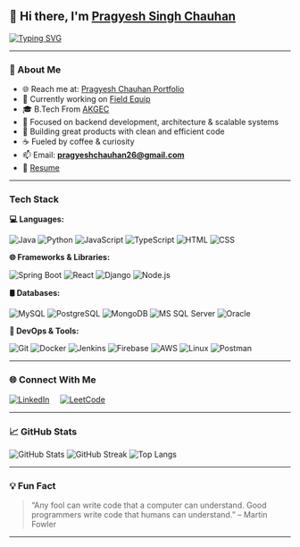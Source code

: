 ## 👋 Hi there, I'm [Pragyesh Singh Chauhan](https://iampragyesh.netlify.app/)

[![Typing SVG](https://readme-typing-svg.herokuapp.com?color=%23CCFF00&lines=Software+Engineer;Full+Stack+Java+Developer;Currently+Working+Tech+like;Spring+Boot+%7C+React+%7C+MongoDB+%7C+AWS;Always+Learning+%7C+Always+Building)](https://git.io/typing-svg)

---

### 🧠 About Me

- 🌐 Reach me at: [Pragyesh Chauhan Portfolio](https://iampragyesh.netlify.app/)
- 🔭 Currently working on [Field Equip](https://www.fieldequip.com/)
- 🎓 B.Tech From [AKGEC](https://www.akgec.ac.in/)
- 🧱 Focused on backend development, architecture & scalable systems
- 🧪 Building great products with clean and efficient code
- ☕ Fueled by coffee & curiosity
- 📫 Email: **pragyeshchauhan26@gmail.com**
- 📄 [Resume](https://docs.google.com/document/d/1YFAvQWRH8kqSCOeW4jktfd7GVKAsSDgqufKgb-L_eXs/edit?usp=sharing)

---

###  Tech Stack

**💻 Languages:**

![Java](https://img.shields.io/badge/-Java-000000?style=flat&logo=Java&logoColor=007396)
![Python](https://img.shields.io/badge/-Python-000000?style=flat&logo=python)
![JavaScript](https://img.shields.io/badge/-JavaScript-000000?style=flat&logo=javascript)
![TypeScript](https://img.shields.io/badge/-TypeScript-000000?style=flat&logo=typescript)
![HTML](https://img.shields.io/badge/-HTML-000000?style=flat&logo=html5)
![CSS](https://img.shields.io/badge/-CSS-000000?style=flat&logo=css3)

**🌐 Frameworks & Libraries:**

![Spring Boot](https://img.shields.io/badge/-Spring%20Boot-000000?style=flat&logo=springboot)
![React](https://img.shields.io/badge/-React-000000?style=flat&logo=react)
![Django](https://img.shields.io/badge/-Django-000000?style=flat&logo=django)
![Node.js](https://img.shields.io/badge/-Node.js-000000?style=flat&logo=node.js)

**🛢 Databases:**

![MySQL](https://img.shields.io/badge/-MySQL-000000?style=flat&logo=mysql)
![PostgreSQL](https://img.shields.io/badge/-PostgreSQL-000000?style=flat&logo=postgresql)
![MongoDB](https://img.shields.io/badge/-MongoDB-000000?style=flat&logo=mongodb)
![MS SQL Server](https://img.shields.io/badge/-SQL%20Server-000000?style=flat&logo=microsoft-sql-server)
![Oracle](https://img.shields.io/badge/-Oracle-000000?style=flat&logo=oracle)

**🔧 DevOps & Tools:**

![Git](https://img.shields.io/badge/-Git-000000?style=flat&logo=git)
![Docker](https://img.shields.io/badge/-Docker-000000?style=flat&logo=docker)
![Jenkins](https://img.shields.io/badge/-Jenkins-000000?style=flat&logo=jenkins)
![Firebase](https://img.shields.io/badge/-Firebase-000000?style=flat&logo=firebase)
![AWS](https://img.shields.io/badge/-AWS-000000?style=flat&logo=amazon-aws)
![Linux](https://img.shields.io/badge/-Linux-000000?style=flat&logo=linux)
![Postman](https://img.shields.io/badge/-Postman-000000?style=flat&logo=postman)

---

### 🌐 Connect With Me

[![LinkedIn](https://img.shields.io/badge/LinkedIn-%230077B5.svg?&style=for-the-badge&logo=linkedin&logoColor=white)](https://www.linkedin.com/in/pragyesh-chauhan01/) &nbsp;&nbsp;&nbsp; [![LeetCode](https://img.shields.io/badge/LeetCode-%23FFA116.svg?&style=for-the-badge&logo=leetcode&logoColor=white)](https://leetcode.com/u/pragyesh_chauhan/)



---

### 📈 GitHub Stats

![GitHub Stats](https://github-readme-stats.vercel.app/api?username=pragyeshchauhan&show_icons=true&theme=tokyonight&count_private=true)
![GitHub Streak](https://streak-stats.demolab.com/?user=pragyeshchauhan&theme=tokyonight)
![Top Langs](https://github-readme-stats.vercel.app/api/top-langs/?username=pragyeshchauhan&layout=compact&theme=tokyonight)

---

### 💡 Fun Fact

> “Any fool can write code that a computer can understand. Good programmers write code that humans can understand.” – Martin Fowler

---

